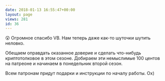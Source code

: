 ```yaml
---
date: 2018-01-13 16:55:47+00:00
layout: page
views: 281
id: 36
---
```


😲 Огромное спасибо VB. Нам теперь даже как-то шуточки шутить неловко.

Обещаем оправдать оказанное доверие и сделать что-нибудь криптотолковое в этом сезоне.
Добираем эти немыслимые 100 центов на патреоне и начинаем в понедельник второй сезон. 

Всем патронам придут подарки и инструкции по началу работы. Ох)


